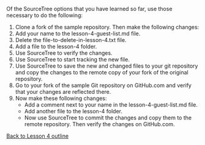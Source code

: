 Of the SourceTree options that you have learned so far, use those necessary to do the following:

1. Clone a fork of the sample repository.
    Then make the following changes:
2. Add your name to the lesson-4-guest-list.md file.
3. Delete the file-to-delete-in-lesson-4.txt file.
4. Add a file to the lesson-4 folder.
5. Use SourceTree to verify the changes.
6. Use SourceTree to start tracking the new file.
7. Use SourceTree to save the new and changed files to your git repository and copy the changes to the remote copy of your fork of the original repository.
8. Go to your fork of the sample Git repository on GitHub.com and verify that your changes are reflected there.
9. Now make these following changes:
   * Add a comment next to your name in the lesson-4-guest-list.md file.
   * Add another file to the lesson-4 folder.
   * Now use SourceTree to commit the changes and copy them to the remote repository. Then verify the changes on GitHub.com.

[Back to Lesson 4 outline](https://github.com/live-and-learn/git-learning/tree/master/lesson-4 "Back to lesson 4 outline")
